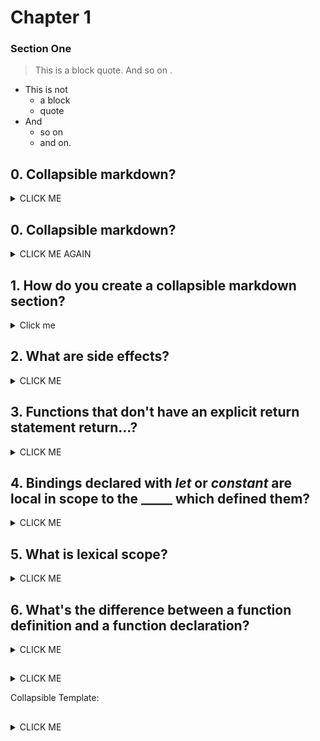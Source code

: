 # Chapter 1

### Section One

> This is a block quote. And so on .

* This is not 
  * a block
  * quote
* And
  * so on
  * and on.
  
## 0. Collapsible markdown?

<details><summary>CLICK ME</summary>
<p>

#### yes, even hidden code blocks!

```python
print("hello world!")
```

</p>
</details>



## 0. Collapsible markdown?

<details><summary>CLICK ME AGAIN</summary>
<p>

#### yes, even hidden code blocks!

```python
print("hello world!")
```

</p>
</details>


## 1. How do you create a collapsible markdown section?
<details><summary>Click me</summary>
<p>
The entire section is describe by a _details_ tag, followed
by a clickable element within a _summary tag_, and lastly ending in a _paragraph_
tag. ie:

  &lt;details>&lt;summary>click me&lt;/summary>
    &lt;p>
      content
    &lt;/p>
  &lt;/details>

You can also include code blocks using triple back ticks ```

 ```javascript
let theNumber = Number(prompt("Pick a number"));
if (!Number.isNaN(theNumber)) {
  console.log("Your number is the square root of " +
              theNumber * theNumber);
}
```

</p>
</details>


## 2. What are side effects? 

<details><summary>CLICK ME</summary>
<p>
If a javascript statement changes the world in some way, those changes are called side effects.

It could display something on the screen—that counts as changing the world—or it could change the internal state of the machine in a way that will affect the statements that come after it.
Statements that only return values and don't otherwise change the world are said to have no side effects.
</p>
</details>

## 3. Functions that don't have an explicit return statement return...?

<details><summary>CLICK ME</summary>
<p>
undefined
</p>
</details>

## 4. Bindings declared with *let* or *constant* are local in scope to the _____ which defined them?

<details><summary>CLICK ME</summary>
<p>
block
</p>
</details>

## 5. What is lexical scope?

<details><summary>CLICK ME</summary>
<p>
The set of bindings visible inside a block is determined by the place of that block in the program text. Each local scope can also see all the local scopes that contain it, and all scopes can see the global scope. This approach to binding visibility is called lexical scoping.
</p>
</details>

## 6. What's the difference between a function definition and a function declaration?

<details><summary>CLICK ME</summary>
<p>
A function definition is a regular binding where the value of the binding is a function.
```javascript
const square = function(x) {
  return x * x;
};
```
A function declaration defines the binding and points it at the funcition.
```javascript
function square(x) {
  return x * x;
}
```
Declarations allow for HOISTING. 
That's because Function declarations are not part of the regular top-to-bottom flow of control. They are conceptually moved to the top of their scope and can be used by all the code in that scope. This is sometimes useful because it offers the freedom to order code in a way that seems meaningful, without worrying about having to define all functions before they are used.
</p>
</details>

## 

<details><summary>CLICK ME</summary>
<p>


</p>
</details>








Collapsible Template:

## 

<details><summary>CLICK ME</summary>
<p>


</p>
</details>


